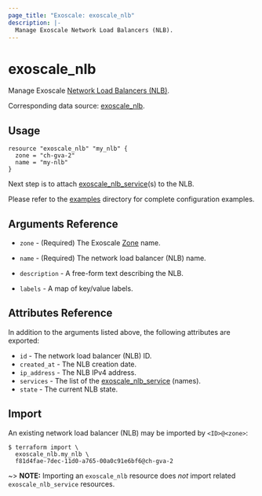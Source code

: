 ```yaml
---
page_title: "Exoscale: exoscale_nlb"
description: |-
  Manage Exoscale Network Load Balancers (NLB).
---
```


# exoscale\_nlb

Manage Exoscale [Network Load Balancers (NLB)](https://community.exoscale.com/documentation/compute/network-load-balancer/).

Corresponding data source: [exoscale_nlb](../data-sources/nlb.md).


## Usage

```hcl
resource "exoscale_nlb" "my_nlb" {
  zone = "ch-gva-2"
  name = "my-nlb"
}
```

Next step is to attach [exoscale_nlb_service](./nlb_service.md)(s) to the NLB.

Please refer to the [examples](https://github.com/exoscale/terraform-provider-exoscale/tree/master/examples/)
directory for complete configuration examples.


## Arguments Reference

[zone]: https://www.exoscale.com/datacenters/

* `zone` - (Required) The Exoscale [Zone][zone] name.
* `name` - (Required) The network load balancer (NLB) name.

* `description` - A free-form text describing the NLB.
* `labels` - A map of key/value labels.


## Attributes Reference

In addition to the arguments listed above, the following attributes are exported:

* `id` - The network load balancer (NLB) ID.
* `created_at` - The NLB creation date.
* `ip_address` - The NLB IPv4 address.
* `services` - The list of the [exoscale_nlb_service](./nlb_service.md) (names).
* `state` - The current NLB state.


## Import

An existing network load balancer (NLB) may be imported by `<ID>@<zone>`:

```console
$ terraform import \
  exoscale_nlb.my_nlb \
  f81d4fae-7dec-11d0-a765-00a0c91e6bf6@ch-gva-2
```

~> **NOTE:** Importing an `exoscale_nlb` resource does _not_ import related `exoscale_nlb_service` resources.
